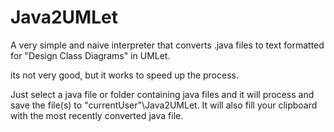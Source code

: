 # Java2UMLet
A very simple and naive interpreter that converts .java files to text formatted for  "Design Class Diagrams" in UMLet.

its not very good, but it works to speed up the process.

Just select a java file or folder containing java files and it will process and save the file(s) to "currentUser"\Java2UMLet.
It will also fill your clipboard with the most recently converted java file.
